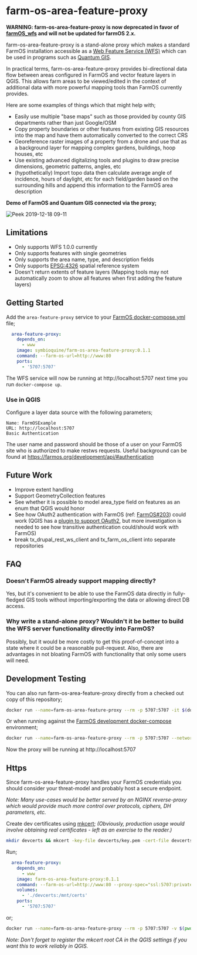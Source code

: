 # farm-os-area-feature-proxy

**WARNING: farm-os-area-feature-proxy is now deprecated in favor of [farmOS_wfs](https://github.com/symbioquine/farmOS_wfs) and will not be updated for farmOS 2.x.**

farm-os-area-feature-proxy is a stand-alone proxy which makes a standard FarmOS installation accessible as a [Web Feature Service (WFS)](https://www.opengeospatial.org/standards/wfs) which can be used in programs such as [Quantum GIS](https://qgis.org).

In practical terms, farm-os-area-feature-proxy provides bi-directional data flow between areas configured in FarmOS and vector feature layers in QGIS. This allows farm areas to be viewed/edited in the context of additional data with more powerful mapping tools than FarmOS currently provides.

Here are some examples of things which that might help with;

* Easily use multiple "base maps" such as those provided by county GIS departments rather than just Google/OSM
* Copy property boundaries or other features from existing GIS resources into the map and have them automatically converted to the correct CRS
* Georeference raster images of a property from a drone and use that as a background layer for mapping complex gardens, buildings, hoop houses, etc
* Use existing advanced digitalizing tools and plugins to draw precise dimensions, geometric patterns, angles, etc
* (hypothetically) Import topo data then calculate average angle of incidence, hours of daylight, etc for each field/garden based on the surrounding hills and append this information to the FarmOS area description

**Demo of FarmOS and Quantum GIS connected via the proxy;**

![Peek 2019-12-18 09-11](https://user-images.githubusercontent.com/30754460/71107878-d0bb1300-2176-11ea-9a86-352176e3f6bf.gif)

## Limitations

* Only supports WFS 1.0.0 currently
* Only supports features with single geometries
* Only supports the area name, type, and description fields
* Only supports [EPSG:4326](https://epsg.io/4326) spatial reference system
* Doesn't return extents of feature layers (Mapping tools may not automatically zoom to show all features when first adding the feature layers)

## Getting Started

Add the `area-feature-proxy` service to your [FarmOS docker-compose.yml](https://farmos.org/hosting/docker/) file;

```yaml
  area-feature-proxy:
    depends_on:
      - www
    image: symbioquine/farm-os-area-feature-proxy:0.1.1
    command: --farm-os-url=http://www:80
    ports:
      - '5707:5707'
```

The WFS service will now be running at http://localhost:5707 next time you run `docker-compose up`.

### Use in QGIS

Configure a layer data source with the following parameters;

```
Name: FarmOSExample
URL: http://localhost:5707
Basic Authentication
```

The user name and password should be those of a user on your FarmOS site who is authorized to make restws requests. Useful background can be found at https://farmos.org/development/api/#authentication

## Future Work

* Improve extent handling
* Support GeometryCollection features
* See whether it is possible to model area_type field on features as an enum that QGIS would honor
* See how OAuth2 authentication with FarmOS (ref: [FarmOS#203](https://github.com/farmOS/farmOS/issues/203)) could work (QGIS has a [plugin to support OAuth2](http://docs.opengeospatial.org/per/17-021.pdf), but more investigation is needed to see how transitive authentication could/should work with FarmOS)
* break tx_drupal_rest_ws_client and tx_farm_os_client into separate repositories

## FAQ

### Doesn't FarmOS already support mapping directly?

Yes, but it's convenient to be able to use the FarmOS data directly in fully-fledged GIS tools without importing/exporting the data or allowing direct DB access.

### Why write a stand-alone proxy? Wouldn't it be better to build the WFS server functionality directly into FarmOS?

Possibly, but it would be more costly to get this proof-of-concept into a state where it could be a reasonable pull-request. Also, there are advantages in not bloating FarmOS with functionality that only some users will need.


## Development Testing

You can also run farm-os-area-feature-proxy directly from a checked out copy of this repository;

```bash
docker run --name=farm-os-area-feature-proxy --rm -p 5707:5707 -it $(docker build -q src/) --farm-os-url=http://172.17.0.2:123:80
```

Or when running against the [FarmOS development docker-compose](https://farmos.org/development/docker/) environment;

```bash
docker run --name=farm-os-area-feature-proxy --rm -p 5707:5707 --network=farm-os-development_default -it $(docker build -q src/) --farm-os-url=http://www:80
```

Now the proxy will be running at http://localhost:5707

## Https

Since farm-os-area-feature-proxy handles your FarmOS credentials you should consider your threat-model and probably host a secure endpoint.

*Note: Many use-cases would be better served by an NGINX reverse-proxy which would provide much more control over protocols, ciphers, DH parameters, etc.*

Create dev certificates using [mkcert](https://github.com/FiloSottile/mkcert); *(Obviously, production usage would involve obtaining real certificates - left as an exercise to the reader.)*

```bash
mkdir devcerts && mkcert -key-file devcerts/key.pem -cert-file devcerts/cert.pem farmos.local *.farmos.local localhost 127.0.0.1 ::1
```

Run;

```yaml
  area-feature-proxy:
    depends_on:
      - www
    image: farm-os-area-feature-proxy:0.1.1
    command: --farm-os-url=http://www:80 --proxy-spec="ssl:5707:privateKey=/mnt/certs/key.pem:certKey=/mnt/certs/cert.pem"
    volumes:
      - './devcerts:/mnt/certs'
    ports:
      - '5707:5707'
```

or;

```bash
docker run --name=farm-os-area-feature-proxy --rm -p 5707:5707 -v $(pwd)/devcerts:/mnt/certs --network=farm-os-development_default -it $(docker build -q src/) --farm-os-url=http://www:80 --proxy-spec="ssl:5707:privateKey=/mnt/certs/key.pem:certKey=/mnt/certs/cert.pem"
```

*Note: Don't forget to register the mkcert root CA in the QGIS settings if you want this to work reliably in QGIS.*
